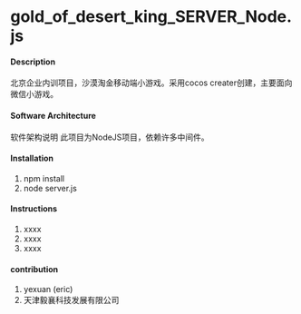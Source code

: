 # gold_of_desert_king_SERVER_Node.js

#### Description
北京企业内训项目，沙漠淘金移动端小游戏。采用cocos creater创建，主要面向微信小游戏。

#### Software Architecture
软件架构说明
此项目为NodeJS项目，依赖许多中间件。

#### Installation

1. npm install
2. node server.js

#### Instructions

1. xxxx
2. xxxx
3. xxxx

#### contribution

1. yexuan (eric)
2. 天津毅襄科技发展有限公司
